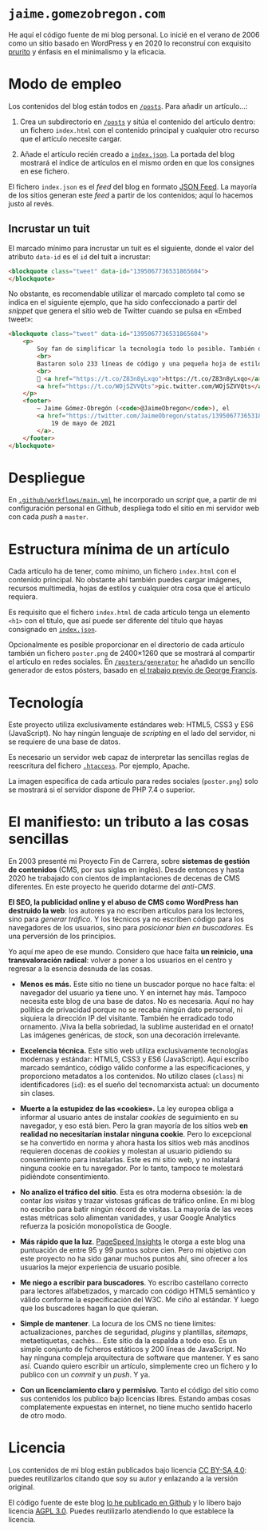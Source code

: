 # `jaime.gomezobregon.com`

He aquí el código fuente de mi blog personal. Lo inicié en el verano de 2006 como un sitio basado en WordPress y en 2020 lo reconstruí con exquisito [prurito](https://dle.rae.es/prurito) y énfasis en el minimalismo y la eficacia.

# Modo de empleo

Los contenidos del blog están todos en [`/posts`](/httpdocs/posts). Para añadir un artículo…:

1. Crea un subdirectorio en [`/posts`](/httpdocs/posts) y sitúa el contenido del artículo dentro: un fichero `index.html` con el contenido principal y cualquier otro recurso que el artículo necesite cargar.

2. Añade el artículo recién creado a [`index.json`](/httpdocs/posts/index.json). La portada del blog mostrará el índice de artículos en el mismo orden en que los consignes en ese fichero.

El fichero `index.json` es el *feed* del blog en formato [JSON Feed](https://jsonfeed.org). La mayoría de los sitios generan este *feed* a partir de los contenidos; aquí lo hacemos justo al revés.

## Incrustar un tuit

El marcado mínimo para incrustar un tuit es el siguiente, donde el valor del atributo `data-id` es el `id` del tuit a incrustar:

```html
<blockquote class="tweet" data-id="1395067736531865604">
</blockquote>
```

No obstante, es recomendable utilizar el marcado completo tal como se indica en el siguiente ejemplo, que ha sido confeccionado a partir del *snippet* que genera el sitio web de Twitter cuando se pulsa en «Embed tweet»:

```html
<blockquote class="tweet" data-id="1395067736531865604">
    <p>
        Soy fan de simplificar la tecnología todo lo posible. También de la austeridad en el ornato. Con este espíritu el año pasado renové mi blog (iniciado en 2006).<br>
        <br>
        Bastaron solo 233 líneas de código y una pequeña hoja de estilos. El rendimiento es máximo.<br>
        <br>
        🔗 <a href="https://t.co/Z83n8yLxqo">https://t.co/Z83n8yLxqo</a>
        <a href="https://t.co/WOjSZVVQts">pic.twitter.com/WOjSZVVQts</a>
    </p>
    <footer>
        — Jaime Gómez-Obregón (<code>@JaimeObregon</code>), el
        <a href="https://twitter.com/JaimeObregon/status/1395067736531865604">
            19 de mayo de 2021
        </a>.
    </footer>
</blockquote>
```

# Despliegue

En [`.github/workflows/main.yml`](/.github/workflows/main.yml) he incorporado un *script* que, a partir de mi configuración personal en Github, despliega todo el sitio en mi servidor web con cada *push* a `master`.

# Estructura mínima de un artículo

Cada artículo ha de tener, como mínimo, un fichero `index.html` con el contenido principal. No obstante ahí también puedes cargar imágenes, recursos multimedia, hojas de estilos y cualquier otra cosa que el artículo requiera.

Es requisito que el fichero `index.html` de cada artículo tenga un elemento `<h1>` con el título, que así puede ser diferente del título que hayas consignado en [`index.json`](/httpdocs/posts/index.json).

Opcionalmente es posible proporcionar en el directorio de cada artículo también un fichero `poster.png` de 2400×1260 que se mostrará al compartir el artículo en redes sociales. En [`/posters/generator`](https://jaime.gomezobregon.com/posters/generator) he añadido un sencillo generador de estos pósters, basado en [el trabajo previo de George Francis](https://georgefrancis.dev/writing/generative-svg-social-images/).

# Tecnología

Este proyecto utiliza exclusivamente estándares web: HTML5, CSS3 y ES6 (JavaScript). No hay ningún lenguaje de *scripting* en el lado del servidor, ni se requiere de una base de datos.

Es necesario un servidor web capaz de interpretar las sencillas reglas de reescritura del fichero [`.htaccess`](/httpdocs/.htaccess). Por ejemplo, Apache.

La imagen específica de cada artículo para redes sociales (`poster.png`) solo se mostrará si el servidor dispone de PHP 7.4 o superior.

# El manifiesto: un tributo a las cosas sencillas

En 2003 presenté mi Proyecto Fin de Carrera, sobre **sistemas de gestión de contenidos** (CMS, por sus siglas en inglés). Desde entonces y hasta 2020 he trabajado con cientos de implantaciones de decenas de CMS diferentes. En este proyecto he querido dotarme del *anti-CMS*.

**El SEO, la publicidad online y el abuso de CMS como WordPress han destruido la web**: los autores ya no escriben artículos para los lectores, sino para *generar tráfico*. Y los técnicos ya no escriben código para los navegadores de los usuarios, sino para *posicionar bien en buscadores*. Es una perversión de los principios.

Yo aquí me apeo de ese mundo. Considero que hace falta **un reinicio, una transvaloración radical**: volver a poner a los usuarios en el centro y regresar a la esencia desnuda de las cosas.

- **Menos es más.** Este sitio no tiene un buscador porque no hace falta: el navegador del usuario ya tiene uno. Y en internet hay más. Tampoco necesita este blog de una base de datos. No es necesaria. Aquí no hay política de privacidad porque no se recaba ningún dato personal, ni siquiera la dirección IP del visitante. También he erradicado todo ornamento. ¡Viva la bella sobriedad, la sublime austeridad en el ornato! Las imágenes genéricas, de *stock*, son una decoración irrelevante.

- **Excelencia técnica.** Este sitio web utiliza exclusivamente tecnologías modernas y estándar: HTML5, CSS3 y ES6 (JavaScript). Aquí escribo marcado semántico, código válido conforme a las especificaciones, y proporciono metadatos a los contenidos. No utilizo clases (`class`) ni identificadores (`id`): es el sueño del tecnomarxista actual: un documento sin clases.

- **Muerte a la estupidez de las «cookies».** La ley europea obliga a informar al usuario antes de instalar *cookies* de seguimiento en su navegador, y eso está bien. Pero la gran mayoría de los sitios web **en realidad no necesitarían instalar ninguna cookie**. Pero lo excepcional se ha convertido en norma y ahora hasta los sitios web más anodinos requieren docenas de *cookies* y molestan al usuario pidiendo su consentimiento para instalarlas. Este es mi sitio web, y no instalará ninguna cookie en tu navegador. Por lo tanto, tampoco te molestará pidiéndote consentimiento.

- **No analizo el tráfico del sitio**. Esta es otra moderna obsesión: la de contar *las visitas* y trazar vistosas gráficas de tráfico online. En mi blog no escribo para batir ningún récord de visitas. La mayoría de las veces estas métricas solo alimentan vanidades, y usar Google Analytics refuerza la posición monopolística de Google.

- **Más rápido que la luz**. [PageSpeed Insights](https://developers.google.com/speed/pagespeed/insights/) le otorga a este blog una puntuación de entre 95 y 99 puntos sobre cien. Pero mi objetivo con este proyecto no ha sido ganar muchos puntos ahí, sino ofrecer a los usuarios la mejor experiencia de usuario posible.

- **Me niego a escribir para buscadores**. Yo escribo castellano correcto para lectores alfabetizados, y marcado con código HTML5 semántico y válido conforme la especificación del W3C. Me ciño al estándar. Y luego que los buscadores hagan lo que quieran.

- **Simple de mantener**. La locura de los CMS no tiene límites: actualizaciones, parches de seguridad, *plugins* y plantillas, *sitemaps*, metaetiquetas, cachés... Este sitio da la espalda a todo eso. Es un simple conjunto de ficheros estáticos y 200 líneas de JavaScript. No hay ninguna compleja arquitectura de software que mantener. Y es sano así. Cuando quiero escribir un artículo, simplemente creo un fichero y lo publico con un <em>commit</em> y un <em>push</em>. Y ya.

- **Con un licenciamiento claro y permisivo**. Tanto el código del sitio como sus contenidos los publico bajo licencias libres. Estando ambas cosas complatemente expuestas en internet, no tiene mucho sentido hacerlo de otro modo.

# Licencia

Los contenidos de mi blog están publicados bajo licencia [CC BY-SA 4.0](https://creativecommons.org/licenses/by-sa/4.0/deed.es): puedes reutilizarlos citando que soy su autor y enlazando a la versión original.

El código fuente de este blog [lo he publicado en Github](github.com/jaimeobregon/jaime.gomezobregon.com) y lo libero bajo licencia [AGPL 3.0](/LICENSE). Puedes reutilizarlo atendiendo lo que establece la licencia.
